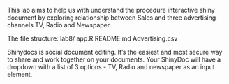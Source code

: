This lab aims to help us with understand the procedure  interactive shiny document by exploring relationship between Sales and three advertising channels TV, Radio and Newspaper.

The file structure:
lab8/
	app.R
	README.md
	Advertising.csv


Shinydocs is social document editing. It’s the easiest and most secure way to share and work together on your documents. Your ShinyDoc will have a dropdown with a list of 3 options - TV, Radio and newspaper as an input element.